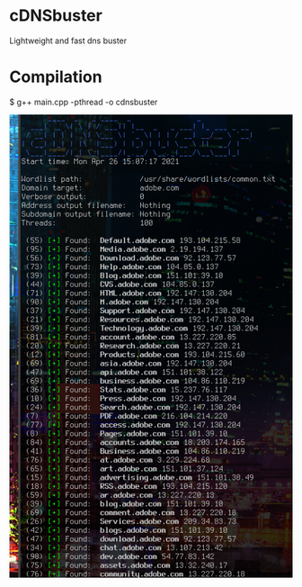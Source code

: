 # cDNSbuster
Lightweight and fast dns buster

# Compilation
$ g++ main.cpp -pthread -o cdnsbuster

![preview](https://raw.githubusercontent.com/moldovanzsombor/cdnsbuster/main/PREVIEW.png?token=ATKM6XVYPMTDWP25BLCPQVDAQ46OU)
